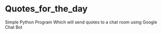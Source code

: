 # Quotes_for_the_day
Simple Python Program Which will send quotes to a chat room using Google Chat Bot
